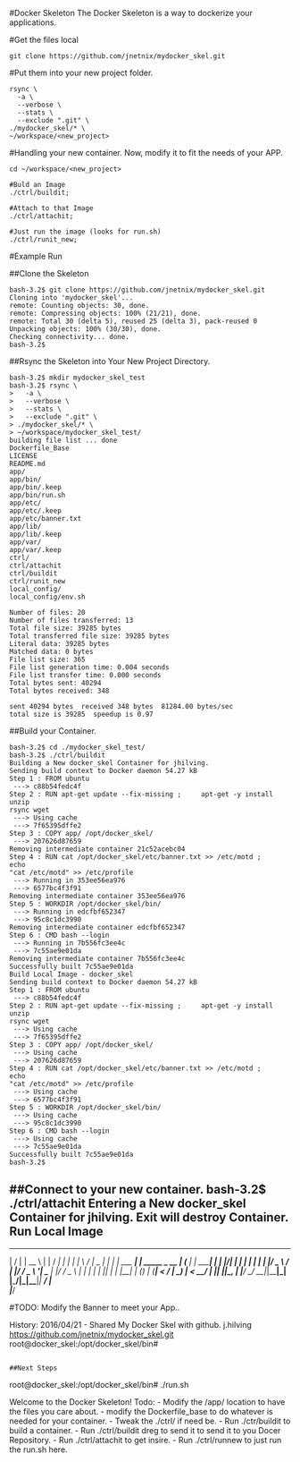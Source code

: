 #Docker Skeleton
The Docker Skeleton is a way to dockerize your applications. 

#Get the files local
```
git clone https://github.com/jnetnix/mydocker_skel.git
```

#Put them into your new project folder.
```
rsync \
  -a \
  --verbose \
  --stats \
  --exclude ".git" \
./mydocker_skel/* \
~/workspace/<new_project>
```

#Handling your new container.
Now, modify it to fit the needs of your APP.
```
cd ~/workspace/<new_project>

#Buld an Image
./ctrl/buildit;

#Attach to that Image
./ctrl/attachit;

#Just run the image (looks for run.sh)
./ctrl/runit_new;
```

#Example Run

##Clone the Skeleton
```
bash-3.2$ git clone https://github.com/jnetnix/mydocker_skel.git
Cloning into 'mydocker_skel'...
remote: Counting objects: 30, done.
remote: Compressing objects: 100% (21/21), done.
remote: Total 30 (delta 5), reused 25 (delta 3), pack-reused 0
Unpacking objects: 100% (30/30), done.
Checking connectivity... done.
bash-3.2$ 
```

##Rsync the Skeleton into Your New Project Directory.
```
bash-3.2$ mkdir mydocker_skel_test
bash-3.2$ rsync \
>   -a \
>   --verbose \
>   --stats \
>   --exclude ".git" \
> ./mydocker_skel/* \
> ~/workspace/mydocker_skel_test/
building file list ... done
Dockerfile_Base
LICENSE
README.md
app/
app/bin/
app/bin/.keep
app/bin/run.sh
app/etc/
app/etc/.keep
app/etc/banner.txt
app/lib/
app/lib/.keep
app/var/
app/var/.keep
ctrl/
ctrl/attachit
ctrl/buildit
ctrl/runit_new
local_config/
local_config/env.sh

Number of files: 20
Number of files transferred: 13
Total file size: 39285 bytes
Total transferred file size: 39285 bytes
Literal data: 39285 bytes
Matched data: 0 bytes
File list size: 365
File list generation time: 0.004 seconds
File list transfer time: 0.000 seconds
Total bytes sent: 40294
Total bytes received: 348

sent 40294 bytes  received 348 bytes  81284.00 bytes/sec
total size is 39285  speedup is 0.97
```

##Build your Container.
```
bash-3.2$ cd ./mydocker_skel_test/
bash-3.2$ ./ctrl/buildit 
Building a New docker_skel Container for jhilving.
Sending build context to Docker daemon 54.27 kB
Step 1 : FROM ubuntu
 ---> c88b54fedc4f
Step 2 : RUN apt-get update --fix-missing ;     apt-get -y install unzip
rsync wget
 ---> Using cache
 ---> 7f65395dffe2
Step 3 : COPY app/ /opt/docker_skel/
 ---> 207626d87659
Removing intermediate container 21c52acebc04
Step 4 : RUN cat /opt/docker_skel/etc/banner.txt >> /etc/motd ;     echo
"cat /etc/motd" >> /etc/profile
 ---> Running in 353ee56ea976
 ---> 6577bc4f3f91
Removing intermediate container 353ee56ea976
Step 5 : WORKDIR /opt/docker_skel/bin/
 ---> Running in edcfbf652347
 ---> 95c8c1dc3990
Removing intermediate container edcfbf652347
Step 6 : CMD bash --login
 ---> Running in 7b556fc3ee4c
 ---> 7c55ae9e01da
Removing intermediate container 7b556fc3ee4c
Successfully built 7c55ae9e01da
Build Local Image - docker_skel
Sending build context to Docker daemon 54.27 kB
Step 1 : FROM ubuntu
 ---> c88b54fedc4f
Step 2 : RUN apt-get update --fix-missing ;     apt-get -y install unzip
rsync wget
 ---> Using cache
 ---> 7f65395dffe2
Step 3 : COPY app/ /opt/docker_skel/
 ---> Using cache
 ---> 207626d87659
Step 4 : RUN cat /opt/docker_skel/etc/banner.txt >> /etc/motd ;     echo
"cat /etc/motd" >> /etc/profile
 ---> Using cache
 ---> 6577bc4f3f91
Step 5 : WORKDIR /opt/docker_skel/bin/
 ---> Using cache
 ---> 95c8c1dc3990
Step 6 : CMD bash --login
 ---> Using cache
 ---> 7c55ae9e01da
Successfully built 7c55ae9e01da
bash-3.2$ 
```

##Connect to your new container.
bash-3.2$ ./ctrl/attachit 
Entering a New docker_skel Container for jhilving. Exit will destroy
Container.
Run Local Image
---------------------------------------------------------------------------------------
 __  __         _____             _                _____ _        _ 
|  \/  |       |  __ \           | |              / ____| |      | |
| \  / |_   _  | |  | | ___   ___| | _____ _ __  | (___ | | _____| |
| |\/| | | | | | |  | |/ _ \ / __| |/ / _ \ '__|  \___ \| |/ / _ \ |
| |  | | |_| | | |__| | (_) | (__|   <  __/ |     ____) |   <  __/ |
|_|  |_|\__, | |_____/ \___/ \___|_|\_\___|_|    |_____/|_|\_\___|_|
         __/ |                                                      
        |___/                                                       

#TODO: Modify the Banner to meet your App..

History:
  2016/04/21 - Shared My Docker Skel with github. j.hilving
               https://github.com/jnetnix/mydocker_skel.git
root@docker_skel:/opt/docker_skel/bin# 
```

##Next Steps
```
root@docker_skel:/opt/docker_skel/bin# ./run.sh 

  Welcome to the Docker Skeleton!
  Todo:
    - Modify the <base>/app/ location to have the files you care about. 
    - modify the Dockerfile_base to do whatever is needed for your
      container.
    - Tweak the ./ctrl/ if need be. 
    - Run ./ctr/buildit to build a container. 
    - Run ./ctrl/buildit dreg to send it to send it to you Docer
      Repository.
    - Run ./ctrl/attachit to get insire.
    - Run ./ctrl/runnew to just run the run.sh here.
```
